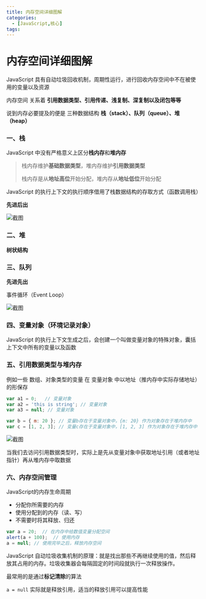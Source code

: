 ```yaml
---
title: 内存空间详细图解
categories:
  - [JavaScript,核心]
tags: 
---
```


# 内存空间详细图解

JavaScript 具有自动垃圾回收机制，周期性运行，进行回收内存空间中不在被使用的变量以及资源

内存空间 关系着 **引用数据类型、引用传递、浅复制、深复制以及闭包等等**

说到内存必要提及的便是 三种数据结构 **栈（stack）、队列（queue）、堆（heap）**

### 一、栈

JavaScript 中没有严格意义上区分**栈内存**和**堆内存**

> 栈内存维护**基础数据类型**，堆内存维护**引用数据类型**
> 
> 栈内存是从**地址高位**开始分配，堆内存从**地址低位**开始分配

JavaScript 的执行上下文的执行顺序借用了栈数据结构的存取方式（函数调用栈）

**先进后出**

![截图](https://s1.328888.xyz/2022/04/21/r6wD0.png)

### 二、堆

**树状结构**

### 三、队列

**先进先出**

事件循环（Event Loop）

![截图](https://s1.328888.xyz/2022/04/21/r6KBF.png)

### 四、变量对象（环境记录对象）

JavaScript 的执行上下文生成之后，会创建一个叫做变量对象的特殊对象，囊括上下文中所有的变量以及函数

### 五、引用数据类型与堆内存

例如一些 数组、对象类型的变量 在 变量对象 中以地址（推内存中实际存储地址）的形保存

```javascript
var a1 = 0;   // 变量对象
var a2 = 'this is string'; // 变量对象
var a3 = null; // 变量对象

var b = { m: 20 }; // 变量b存在于变量对象中，{m: 20} 作为对象存在于堆内存中
var c = [1, 2, 3]; // 变量c存在于变量对象中，[1, 2, 3] 作为对象存在于堆内存中
```

![截图](https://s1.328888.xyz/2022/04/21/r633J.png)

当我们去访问引用数据类型时，实际上是先从变量对象中获取地址引用（或者地址指针）再从堆内存中取数据

### 六、内存空间管理

JavaScript的内存生命周期

- 分配你所需要的内存
- 使用分配到的内存（读、写）
- 不需要时将其释放、归还

```javascript
var a = 20;  // 在内存中给数值变量分配空间
alert(a + 100);  // 使用内存
a = null; // 使用完毕之后，释放内存空间
```

JavaScript 自动垃圾收集机制的原理：就是找出那些不再继续使用的值，然后释放其占用的内存。垃圾收集器会每隔固定的时间段就执行一次释放操作。

最常用的是通过**标记清除**的算法

`a = null` 实际就是释放引用，适当的释放引用可以提高性能
